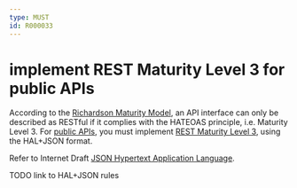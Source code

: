 ```yaml
---
type: MUST
id: R000033
---
```


# implement REST Maturity Level 3 for public APIs

According to the [Richardson Maturity Model](https://martinfowler.com/articles/richardsonMaturityModel.html), an API interface can only be described as RESTful if it complies with the HATEOAS principle, i.e. Maturity Level 3.
For [public APIs](../../010_core-principles/30_api-scope.md), you must implement [REST Maturity Level 3](https://martinfowler.com/articles/richardsonMaturityModel.html#level3), using the HAL+JSON format.

Refer to Internet Draft [JSON Hypertext Application Language](https://tools.ietf.org/html/draft-kelly-json-hal-08).

TODO link to HAL+JSON rules
